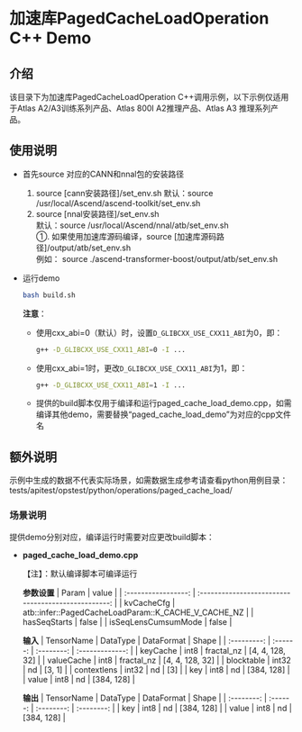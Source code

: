 # 加速库PagedCacheLoadOperation C++ Demo
## 介绍
该目录下为加速库PagedCacheLoadOperation C++调用示例，以下示例仅适用于Atlas A2/A3训练系列产品、Atlas 800I A2推理产品、Atlas A3 推理系列产品。

## 使用说明
- 首先source 对应的CANN和nnal包的安装路径
    1. source [cann安装路径]/set_env.sh
        默认：source /usr/local/Ascend/ascend-toolkit/set_env.sh
    2. source [nnal安装路径]/set_env.sh  
        默认：source /usr/local/Ascend/nnal/atb/set_env.sh  
        ①. 如果使用加速库源码编译，source [加速库源码路径]/output/atb/set_env.sh  
        例如： source ./ascend-transformer-boost/output/atb/set_env.sh

- 运行demo
    ```sh
    bash build.sh
    ```
    **注意**：
    - 使用cxx_abi=0（默认）时，设置`D_GLIBCXX_USE_CXX11_ABI`为0，即：
        ```sh
        g++ -D_GLIBCXX_USE_CXX11_ABI=0 -I ...
        ```
    - 使用cxx_abi=1时，更改`D_GLIBCXX_USE_CXX11_ABI`为1，即：
        ```sh
        g++ -D_GLIBCXX_USE_CXX11_ABI=1 -I ...
        ```
    - 提供的build脚本仅用于编译和运行paged_cache_load_demo.cpp，如需编译其他demo，需要替换“paged_cache_load_demo”为对应的cpp文件名

## 额外说明
示例中生成的数据不代表实际场景，如需数据生成参考请查看python用例目录：
tests/apitest/opstest/python/operations/paged_cache_load/

### 场景说明
提供demo分别对应，编译运行时需要对应更改build脚本：
- **paged_cache_load_demo.cpp**

    【注】：默认编译脚本可编译运行

    **参数设置**
    |        Param        |                        value                        |
    | :-----------------: | :-------------------------------------------------: |
    |     kvCacheCfg      | atb::infer::PagedCacheLoadParam::K_CACHE_V_CACHE_NZ |
    |    hasSeqStarts     |                        false                        |
    | isSeqLensCumsumMode |                        false                        |

    **输入**
    | TensorName  | DataType | DataFormat |      Shape      |
    | :---------: | :------: | :--------: | :-------------: |
    |  keyCache   |   int8   | fractal_nz | [4, 4, 128, 32] |
    | valueCache  |   int8   | fractal_nz | [4, 4, 128, 32] |
    | blocktable  |  int32   |     nd     |     [3, 1]      |
    | contextlens |  int32   |     nd     |       [3]       |
    |     key     |   int8   |     nd     |   [384, 128]    |
    |    value    |   int8   |     nd     |   [384, 128]    |

    **输出**
    | TensorName | DataType | DataFormat |   Shape    |
    | :--------: | :------: | :--------: | :--------: |
    |    key     |   int8   |     nd     | [384, 128] |
    |   value    |   int8   |     nd     | [384, 128] |